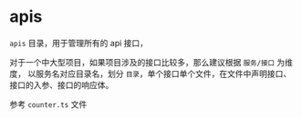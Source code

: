 # apis

`apis` 目录，用于管理所有的 api 接口，

对于一个中大型项目，如果项目涉及的接口比较多，那么建议根据 `服务/接口` 为维度，
以服务名对应目录名，划分 `目录`，单个接口单个文件，在文件中声明接口、接口的入参、接口的响应体。

参考 `counter.ts` 文件
